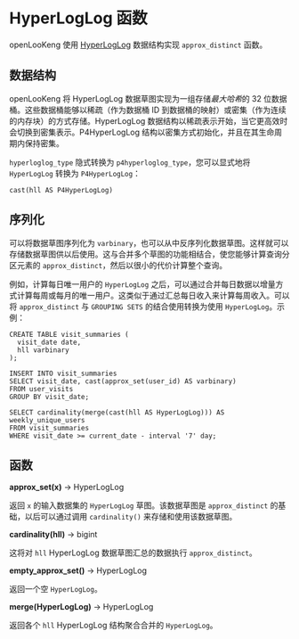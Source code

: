 
# HyperLogLog 函数

openLooKeng 使用 [HyperLogLog](https://en.wikipedia.org/wiki/HyperLogLog) 数据结构实现 `approx_distinct` 函数。

## 数据结构

openLooKeng 将 HyperLogLog 数据草图实现为一组存储*最大哈希*的 32 位数据桶。这些数据桶能够以稀疏（作为数据桶 ID 到数据桶的映射）或密集（作为连续的内存块）的方式存储。HyperLogLog 数据结构以稀疏表示开始，当它更高效时会切换到密集表示。P4HyperLogLog 结构以密集方式初始化，并且在其生命周期内保持密集。

`hyperloglog_type` 隐式转换为 `p4hyperloglog_type`，您可以显式地将 `HyperLogLog` 转换为 `P4HyperLogLog`：

    cast(hll AS P4HyperLogLog)

## 序列化

可以将数据草图序列化为 `varbinary`，也可以从中反序列化数据草图。这样就可以存储数据草图供以后使用。这与合并多个草图的功能相结合，使您能够计算查询分区元素的 `approx_distinct`，然后以很小的代价计算整个查询。

例如，计算每日唯一用户的 `HyperLogLog` 之后，可以通过合并每日数据以增量方式计算每周或每月的唯一用户。这类似于通过汇总每日收入来计算每周收入。可以将 `approx_distinct` 与 `GROUPING SETS` 的结合使用转换为使用 `HyperLogLog`。示例：

    CREATE TABLE visit_summaries (
      visit_date date,
      hll varbinary
    );
    
    INSERT INTO visit_summaries
    SELECT visit_date, cast(approx_set(user_id) AS varbinary)
    FROM user_visits
    GROUP BY visit_date;
    
    SELECT cardinality(merge(cast(hll AS HyperLogLog))) AS weekly_unique_users
    FROM visit_summaries
    WHERE visit_date >= current_date - interval '7' day;

## 函数

**approx\_set(x)** -> HyperLogLog

返回 `x` 的输入数据集的 `HyperLogLog` 草图。该数据草图是 `approx_distinct` 的基础，以后可以通过调用 `cardinality()` 来存储和使用该数据草图。

**cardinality(hll)** -> bigint

这将对 `hll` HyperLogLog 数据草图汇总的数据执行 `approx_distinct`。

**empty\_approx\_set()** -> HyperLogLog

返回一个空 `HyperLogLog`。

**merge(HyperLogLog)** -> HyperLogLog

返回各个 `hll` HyperLogLog 结构聚合合并的 `HyperLogLog`。